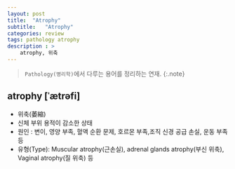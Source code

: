 ```yaml
---
layout: post
title:  "Atrophy"
subtitle:   "Atrophy"
categories: review
tags: pathology atrophy
description : >
    atrophy, 위축
---
```


> `Pathology(병리학)`에서 다루는 용어를 정리하는 연재.
{:.note}

<!--more-->

## atrophy [ˈætrəfi]
- 위축(萎縮)
- 신체 부위 용적이 감소한 상태
- 원인 : 변이, 영양 부족, 혈액 순환 문제, 호르몬 부족,조직 신경 공급 손실, 운동 부족 등
- 유형(Type):  Muscular atrophy(근손실), adrenal glands atrophy(부신 위축), Vaginal atrophy(질 위축) 등